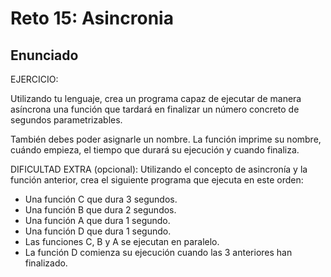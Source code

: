 # Reto 15: Asincronia

## Enunciado

EJERCICIO:

Utilizando tu lenguaje, crea un programa capaz de ejecutar de manera asíncrona una función que tardará en finalizar un número concreto de segundos parametrizables.

También debes poder asignarle un nombre. La función imprime su nombre, cuándo empieza, el tiempo que durará su ejecución y cuando finaliza.

DIFICULTAD EXTRA (opcional):
Utilizando el concepto de asincronía y la función anterior, crea el siguiente programa que ejecuta en este orden:

- Una función C que dura 3 segundos.
- Una función B que dura 2 segundos.
- Una función A que dura 1 segundo.
- Una función D que dura 1 segundo.
- Las funciones C, B y A se ejecutan en paralelo.
- La función D comienza su ejecución cuando las 3 anteriores han finalizado.
